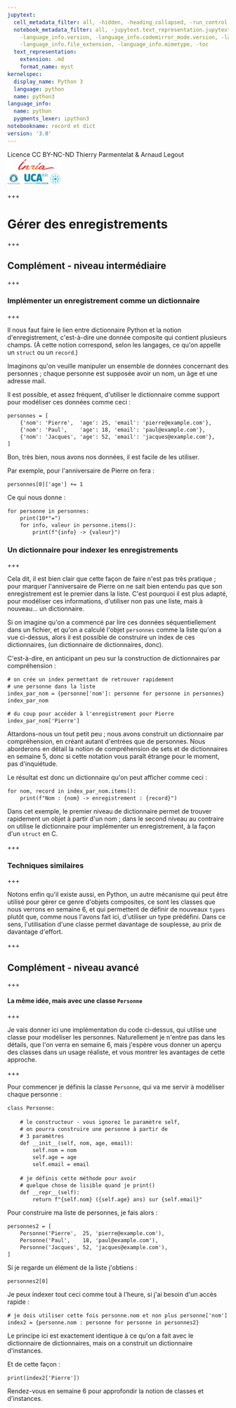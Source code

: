 ```yaml
---
jupytext:
  cell_metadata_filter: all, -hidden, -heading_collapsed, -run_control, -trusted
  notebook_metadata_filter: all, -jupytext.text_representation.jupytext_version, -jupytext.text_representation.format_version,
    -language_info.version, -language_info.codemirror_mode.version, -language_info.codemirror_mode,
    -language_info.file_extension, -language_info.mimetype, -toc
  text_representation:
    extension: .md
    format_name: myst
kernelspec:
  display_name: Python 3
  language: python
  name: python3
language_info:
  name: python
  pygments_lexer: ipython3
notebookname: record et dict
version: '3.0'
---
```


<div class="licence">
<span>Licence CC BY-NC-ND</span>
<span>Thierry Parmentelat &amp; Arnaud Legout</span>
<span><img src="media/both-logos-small-alpha.png" /></span>
</div>

+++

# Gérer des enregistrements

+++

## Complément - niveau intermédiaire

+++

### Implémenter un enregistrement comme un dictionnaire

+++

Il nous faut faire le lien entre dictionnaire Python et la notion d'enregistrement, c'est-à-dire une donnée composite qui contient plusieurs champs. (À cette notion correspond, selon les langages, ce qu'on appelle un `struct` ou un `record`.)

Imaginons qu'on veuille manipuler un ensemble de données concernant des personnes ; chaque personne est supposée avoir un nom, un âge et une adresse mail.

Il est possible, et assez fréquent, d'utiliser le dictionnaire comme support pour modéliser ces données comme ceci :

```{code-cell} ipython3
personnes = [
    {'nom': 'Pierre',  'age': 25, 'email': 'pierre@example.com'},
    {'nom': 'Paul',    'age': 18, 'email': 'paul@example.com'},
    {'nom': 'Jacques', 'age': 52, 'email': 'jacques@example.com'},
]
```

Bon, très bien, nous avons nos données, il est facile de les utiliser.

Par exemple, pour l'anniversaire de Pierre on fera :

```{code-cell} ipython3
personnes[0]['age'] += 1
```

Ce qui nous donne :

```{code-cell} ipython3
for personne in personnes:
    print(10*"=")
    for info, valeur in personne.items():
        print(f"{info} -> {valeur}")
```

### Un dictionnaire pour indexer les enregistrements

+++

Cela dit, il est bien clair que cette façon de faire n'est pas très pratique ; pour marquer l'anniversaire de Pierre on ne sait bien entendu pas que son enregistrement est le premier dans la liste. C'est pourquoi il est plus adapté, pour modéliser ces informations, d'utiliser non pas une liste, mais à nouveau… un dictionnaire.

Si on imagine qu'on a commencé par lire ces données séquentiellement dans un fichier, et qu'on a calculé l'objet `personnes` comme la liste qu'on a vue ci-dessus, alors il est possible de construire un index de ces dictionnaires, (un dictionnaire de dictionnaires, donc).

C'est-à-dire, en anticipant un peu sur la construction de dictionnaires par compréhension :

```{code-cell} ipython3
# on crée un index permettant de retrouver rapidement
# une personne dans la liste
index_par_nom = {personne['nom']: personne for personne in personnes}
index_par_nom
```

```{code-cell} ipython3
# du coup pour accéder à l'enregistrement pour Pierre
index_par_nom['Pierre']
```

Attardons-nous un tout petit peu ; nous avons construit un dictionnaire par compréhension, en créant autant d'entrées que de personnes. Nous aborderons en détail la notion de compréhension de sets et de dictionnaires en semaine 5, donc si cette notation vous paraît étrange pour le moment, pas d'inquiétude.

Le résultat est donc un dictionnaire qu'on peut afficher comme ceci :

```{code-cell} ipython3
for nom, record in index_par_nom.items():
    print(f"Nom : {nom} -> enregistrement : {record}")
```

Dans cet exemple, le premier niveau de dictionnaire permet de trouver rapidement un objet à partir d'un nom ; dans le second niveau au contraire on utilise le dictionnaire pour implémenter un enregistrement, à la façon d'un `struct` en C.

+++

### Techniques similaires

+++

Notons enfin qu'il existe aussi, en Python, un autre mécanisme qui peut être utilisé pour gérer ce genre d'objets composites, ce sont les classes que nous verrons en semaine 6, et qui permettent de définir de nouveaux `types` plutôt que, comme nous l'avons fait ici, d'utiliser un type prédéfini. Dans ce sens, l'utilisation d'une classe permet davantage de souplesse, au prix de davantage d'effort.

+++

## Complément - niveau avancé

+++

#### La même idée, mais avec une classe `Personne`

+++

Je vais donner ici une implémentation du code ci-dessus, qui utilise une classe pour modéliser les personnes. Naturellement je n'entre pas dans les détails, que l'on verra en semaine 6, mais j'espère vous donner un aperçu des classes dans un usage réaliste, et vous montrer les avantages de cette approche.

+++

Pour commencer je définis la classe `Personne`, qui va me servir à modéliser chaque personne :

```{code-cell} ipython3
class Personne:

    # le constructeur - vous ignorez le paramètre self,
    # on pourra construire une personne à partir de
    # 3 paramètres
    def __init__(self, nom, age, email):
        self.nom = nom
        self.age = age
        self.email = email

    # je définis cette méthode pour avoir
    # quelque chose de lisible quand je print()
    def __repr__(self):
        return f"{self.nom} ({self.age} ans) sur {self.email}"
```

Pour construire ma liste de personnes, je fais alors :

```{code-cell} ipython3
personnes2 = [
    Personne('Pierre',  25, 'pierre@example.com'),
    Personne('Paul',    18, 'paul@example.com'),
    Personne('Jacques', 52, 'jacques@example.com'),
]
```

Si je regarde un élément de la liste j'obtiens :

```{code-cell} ipython3
personnes2[0]
```

Je peux indexer tout ceci comme tout à l'heure, si j'ai besoin d'un accès rapide :

```{code-cell} ipython3
# je dois utiliser cette fois personne.nom et non plus personne['nom']
index2 = {personne.nom : personne for personne in personnes2}
```

Le principe ici est exactement identique à ce qu'on a fait avec le dictionnaire de dictionnaires, mais on a construit un dictionnaire d'instances.

Et de cette façon :

```{code-cell} ipython3
print(index2['Pierre'])
```

Rendez-vous en semaine 6 pour approfondir la notion de classes et d'instances.

